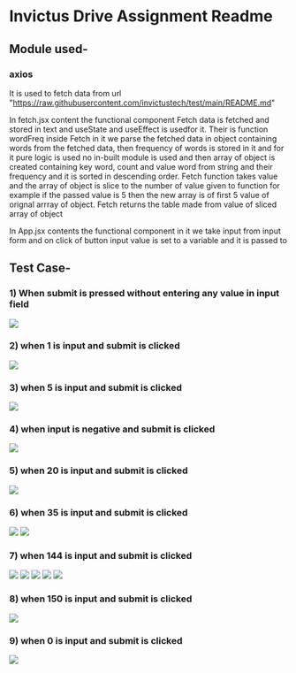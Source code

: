 # Invictus Drive Assignment Readme 
## Module used-
### axios 
It is used to fetch data from url "https://raw.githubusercontent.com/invictustech/test/main/README.md"

In fetch.jsx content the functional component Fetch data is fetched and stored in text and useState and useEffect is usedfor it.
Their is function wordFreq inside Fetch in it we parse the fetched data in object containing words from the fetched data, then frequency of words is stored in it and for it pure logic is used no in-built module is used and then array of object is created containing key word, count and value word from string and their frequency and it is sorted in descending order.
Fetch function takes value and the array of object is slice to the number of value given to function for example if the passed value is 5 then the new array is of first 5 value of orignal arrray of object.
Fetch returns the table made from value of sliced array of object

In App.jsx contents the functional component in it we take input from input form and on click of button input value is set to a variable and it is passed to 

## Test Case-

### 1) When submit is pressed without entering any value in input field
![](testCases/test1.JPG)

### 2) when 1 is input and submit is clicked
![](testCases/test2.JPG)

### 3) when 5 is input and submit is clicked
![](testCases/test3.JPG)

### 4) when input is negative and submit is clicked
![](testCases/test9.JPG)

### 5) when 20 is input and submit is clicked
![](testCases/test4.JPG)

### 6) when 35 is input and submit is clicked
![](testCases/test5.1.JPG)
![](testCases/test5.2.JPG)

### 7) when 144 is input and submit is clicked
![](testCases/test6.1.JPG)
![](testCases/test6.2.JPG)
![](testCases/test6.3.JPG)
![](testCases/test6.4.JPG)
![](testCases/test6.5.JPG)

### 8) when 150 is input and submit is clicked
![](testCases/test7.JPG)


### 9) when 0 is input and submit is clicked
![](testCases/test8.JPG)


